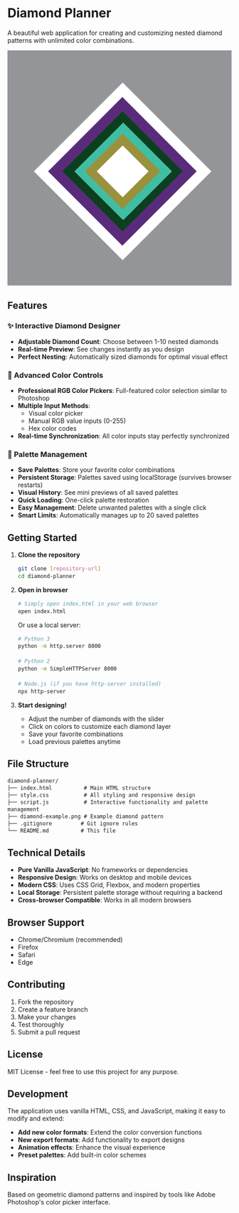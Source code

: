 # Diamond Planner

A beautiful web application for creating and customizing nested diamond patterns with unlimited color combinations.

![Diamond Planner Preview](diamond-example.png)

## Features

### ✨ Interactive Diamond Designer
- **Adjustable Diamond Count**: Choose between 1-10 nested diamonds
- **Real-time Preview**: See changes instantly as you design
- **Perfect Nesting**: Automatically sized diamonds for optimal visual effect

### 🎨 Advanced Color Controls
- **Professional RGB Color Pickers**: Full-featured color selection similar to Photoshop
- **Multiple Input Methods**: 
  - Visual color picker
  - Manual RGB value inputs (0-255)
  - Hex color codes
- **Real-time Synchronization**: All color inputs stay perfectly synchronized

### 💾 Palette Management
- **Save Palettes**: Store your favorite color combinations
- **Persistent Storage**: Palettes saved using localStorage (survives browser restarts)
- **Visual History**: See mini previews of all saved palettes
- **Quick Loading**: One-click palette restoration
- **Easy Management**: Delete unwanted palettes with a single click
- **Smart Limits**: Automatically manages up to 20 saved palettes

## Getting Started

1. **Clone the repository**
   ```bash
   git clone [repository-url]
   cd diamond-planner
   ```

2. **Open in browser**
   ```bash
   # Simply open index.html in your web browser
   open index.html
   ```
   
   Or use a local server:
   ```bash
   # Python 3
   python -m http.server 8000
   
   # Python 2
   python -m SimpleHTTPServer 8000
   
   # Node.js (if you have http-server installed)
   npx http-server
   ```

3. **Start designing!**
   - Adjust the number of diamonds with the slider
   - Click on colors to customize each diamond layer
   - Save your favorite combinations
   - Load previous palettes anytime

## File Structure

```
diamond-planner/
├── index.html          # Main HTML structure
├── style.css           # All styling and responsive design
├── script.js           # Interactive functionality and palette management
├── diamond-example.png # Example diamond pattern
├── .gitignore         # Git ignore rules
└── README.md          # This file
```

## Technical Details

- **Pure Vanilla JavaScript**: No frameworks or dependencies
- **Responsive Design**: Works on desktop and mobile devices
- **Modern CSS**: Uses CSS Grid, Flexbox, and modern properties
- **Local Storage**: Persistent palette storage without requiring a backend
- **Cross-browser Compatible**: Works in all modern browsers

## Browser Support

- Chrome/Chromium (recommended)
- Firefox
- Safari
- Edge

## Contributing

1. Fork the repository
2. Create a feature branch
3. Make your changes
4. Test thoroughly
5. Submit a pull request

## License

MIT License - feel free to use this project for any purpose.

## Development

The application uses vanilla HTML, CSS, and JavaScript, making it easy to modify and extend:

- **Add new color formats**: Extend the color conversion functions
- **New export formats**: Add functionality to export designs
- **Animation effects**: Enhance the visual experience
- **Preset palettes**: Add built-in color schemes

## Inspiration

Based on geometric diamond patterns and inspired by tools like Adobe Photoshop's color picker interface. 
